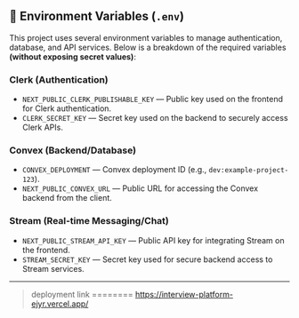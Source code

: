 ## 🔐 Environment Variables (`.env`)

This project uses several environment variables to manage authentication, database, and API services. Below is a breakdown of the required variables **(without exposing secret values)**:

### Clerk (Authentication)
- `NEXT_PUBLIC_CLERK_PUBLISHABLE_KEY` — Public key used on the frontend for Clerk authentication.
- `CLERK_SECRET_KEY` — Secret key used on the backend to securely access Clerk APIs.

### Convex (Backend/Database)
- `CONVEX_DEPLOYMENT` — Convex deployment ID (e.g., `dev:example-project-123`).
- `NEXT_PUBLIC_CONVEX_URL` — Public URL for accessing the Convex backend from the client.

### Stream (Real-time Messaging/Chat)
- `NEXT_PUBLIC_STREAM_API_KEY` — Public API key for integrating Stream on the frontend.
- `STREAM_SECRET_KEY` — Secret key used for secure backend access to Stream services.

---

> deployment link ========   https://interview-platform-ejyr.vercel.app/
